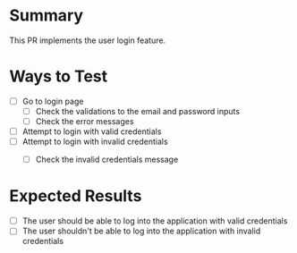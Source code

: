 # Summary
This PR implements the user login feature.

# Ways to Test
- [ ] Go to login page
    - [ ] Check the validations to the email and password inputs
    - [ ] Check the error messages
- [ ] Attempt to login with valid credentials
- [ ] Attempt to login with invalid credentials
    - [ ] Check the invalid credentials message


# Expected Results
- [ ] The user should be able to log into the application with valid credentials
- [ ] The user shouldn't be able to log into the application with invalid credentials